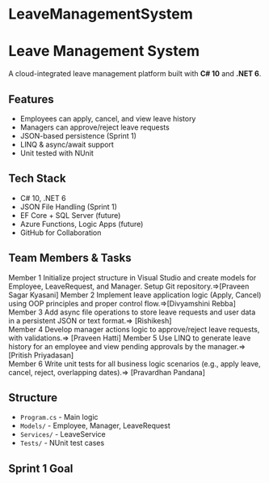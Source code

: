 # LeaveManagementSystem
#  Leave Management System

A cloud-integrated leave management platform built with **C# 10** and **.NET 6**.

##  Features
- Employees can apply, cancel, and view leave history
- Managers can approve/reject leave requests
- JSON-based persistence (Sprint 1)
- LINQ & async/await support
- Unit tested with NUnit

##  Tech Stack
- C# 10, .NET 6
- JSON File Handling (Sprint 1)
- EF Core + SQL Server (future)
- Azure Functions, Logic Apps (future)
- GitHub for Collaboration

## Team Members & Tasks
Member 1	Initialize project structure in Visual Studio and create models for Employee, LeaveRequest, and Manager.                    Setup Git repository.=>[Praveen Sagar Kyasani]
Member 2	Implement leave application logic (Apply, Cancel) using OOP principles and proper control flow.=>[Divyamshini Rebba]          
Member 3	Add async file operations to store leave requests and user data in a persistent JSON or text format.=> [Rishikesh]                      
Member 4	Develop manager actions logic to approve/reject leave requests, with validations.=> [Praveen Hatti]
Member 5	Use LINQ to generate leave history for an employee and view pending approvals by the manager.=>[Pritish Priyadasan]                               
Member 6	Write unit tests for all business logic scenarios (e.g., apply leave, cancel, reject, overlapping dates).=> [Pravardhan Pandana]
               

##  Structure
- `Program.cs` - Main logic
- `Models/` - Employee, Manager, LeaveRequest
- `Services/` - LeaveService
- `Tests/` - NUnit test cases

##  Sprint 1 Goal

